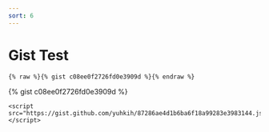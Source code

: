 ```yaml
---
sort: 6
---
```


# Gist Test


```
{% raw %}{% gist c08ee0f2726fd0e3909d %}{% endraw %}
```

{% gist c08ee0f2726fd0e3909d %}


```
<script src="https://gist.github.com/yuhkih/87286ae4d1b6ba6f18a99283e3983144.js"></script>
```

<script src="https://gist.github.com/yuhkih/87286ae4d1b6ba6f18a99283e3983144.js"></script>
